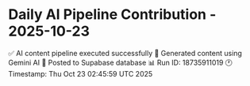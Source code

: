 # Daily AI Pipeline Contribution - 2025-10-23

✅ AI content pipeline executed successfully
🤖 Generated content using Gemini AI
💾 Posted to Supabase database
📊 Run ID: 18735911019
🕐 Timestamp: Thu Oct 23 02:45:59 UTC 2025
